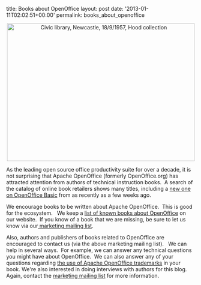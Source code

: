 title: Books about OpenOffice
layout: post
date: '2013-01-11T02:02:51+00:00'
permalink: books_about_openoffice

<div align="center"> 
    <p><a title="Civic library, Newcastle, 18/9/1957, Hood collection by State Library of New South Wales collection, on Flickr" href="https://www.flickr.com/photos/statelibraryofnsw/5882587233/"><img width="500" height="367" alt="Civic library, Newcastle, 18/9/1957, Hood collection" src="https://farm7.staticflickr.com/6056/5882587233_d89b6eb014.jpg" /></a></p><a title="Civic library, Newcastle, 18/9/1957, Hood collection by State Library of New South Wales collection, on Flickr" href="https://www.flickr.com/photos/statelibraryofnsw/5882587233/"> 
      <p> </p></a> 
    <div align="left"><a title="Civic library, Newcastle, 18/9/1957, Hood collection by State Library of New South Wales collection, on Flickr" href="https://www.flickr.com/photos/statelibraryofnsw/5882587233/"> 
        <p> </p></a></div> 
  </div> 
  <p>
As the leading open source office productivity suite for over a decade, it is not surprising that Apache OpenOffice (formerly OpenOffice.org) has attracted attention from authors of technical instruction books.&nbsp; A search of the catalog of online book retailers shows many titles, including a <a href="http://www.amazon.com/Open-Office-Basic-James-Steinberg/dp/1481270931">new one on OpenOffice Basic</a> from as recently as a few weeks ago.</p> 
  <p>We encourage books to be written about Apache OpenOffice.&nbsp; This is good for the ecosystem.&nbsp;&nbsp; We keep a <a href="http://www.openoffice.org/support/books.html">list of known books about OpenOffice</a> on our website.&nbsp; If you know of a book that we are missing, be sure to let us know via our<a href="mailto:marketing@openoffice.apache.org"> marketing mailing list</a>.</p> 
  <p>Also, authors and publishers of books related to OpenOffice are encouraged to contact us (via the above marketing mailing list).&nbsp;&nbsp; We can help in several ways.&nbsp; For example, we can answer any technical questions you might have about OpenOffice.&nbsp; We can also answer any of your questions regarding <a href="http://openoffice.apache.org/trademarks.html">the use of Apache OpenOffice trademarks</a> in your book. We're also interested in doing interviews with authors for this blog.&nbsp; Again, contact the <a href="mailto:marketing@openoffice.apache.org">marketing mailing list</a> for more information.<br /></p> 
  <p> </p> 
  <p><br /></p>
